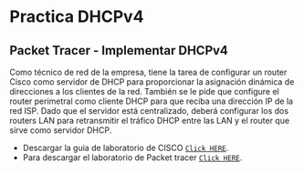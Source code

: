 # Practica DHCPv4

## Packet Tracer - Implementar DHCPv4
Como técnico de red de la empresa, tiene la tarea de configurar un router Cisco como servidor de DHCP para proporcionar la asignación dinámica de direcciones a los clientes de la red. También se le pide que configure el router perimetral como cliente DHCP para que reciba una dirección IP de la red ISP. Dado que el servidor está centralizado, deberá configurar los dos routers LAN para retransmitir el tráfico DHCP entre las LAN y el router que sirve como servidor DHCP.


- Descargar la guia de laboratorio de CISCO [`Click HERE`](./labs/-packet-tracer---implement-dhcpv4_es-XL.pdf).
- Para descargar el laboratorio de Packet tracer [`Click HERE`](./labs/-packet-tracer---implement-dhcpv4_es-XL.pkt).

